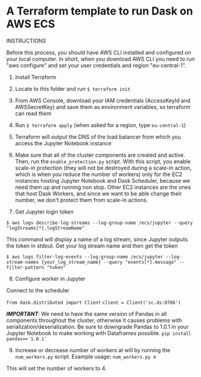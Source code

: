 # A Terraform template to run Dask on AWS ECS

INSTRUCTIONS

Before this process, you should have AWS CLI installed and configured on your local computer. In short, when you download AWS CLI
you need to run "aws configure" and set your user credentials and region "eu-central-1".


1. Install Terraform
2. Locate to this folder and run ```$ terraform init```
3. From AWS Console, download your IAM credentials (AccessKeyId and AWSSecretKey) and save them as environment variables, so terraform can read them 
4. Run ```$ terraform apply``` (when asked for a region, type `eu-central-1`)
5. Terraform will output the DNS of the load balancer from which you access the Jupyter Notebook instance
6. Make sure that all of the cluster components are created and active. Then, run the `enable_protection.py` script.
With this script, you enable scale-in protection (they will not be destroyed during a scale-in action, which is when you reduce the number of workers) only for the EC2 instances hosting Jupyter Notebook and Dask Scheduler, because we need them up and running non stop. Other EC2 instances are the ones that host Dask Workers, and since we want
to be able change their number, we don't protect them from scale-in actions.


7. Get Jupyter login token 

```$ aws logs describe-log-streams --log-group-name /ecs/jupyter --query "logStreams[*].logStreamName"```

This command will display a name of a log stream, since Jupyter outputs the token in stdout. Get your log stream name and then get the token

```$ aws logs filter-log-events --log-group-name /ecs/jupyter --log-stream-names {your_log_stream_name} --query "events[*].message" --filter-pattern "token"```

8. Configure worker in Jupyter

Connect to the scheduler

`from dask.distributed import Client`
`client = Client('sc.ds:8786')`

***IMPORTANT***: We need to have the same version of Pandas in all components throughout the cluster, otherwise it causes problems with serialization/deserialization. Be sure to downgrade Pandas to 1.0.1 in your Jupyter Notebook to make working with Dataframes possible.
`pip install pandas=='1.0.1'`




9. Increase or decrease number of workers at will by running the `num_workers.py` script. Example usage:
`num_workers.py 4`

This will set the number of workers to 4.


